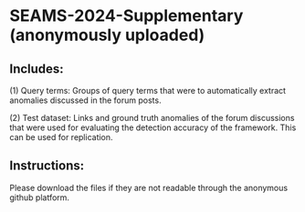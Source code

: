 # SEAMS-2024-Supplementary (anonymously uploaded)

## Includes:

(1) Query terms: Groups of query terms that were to automatically extract anomalies discussed in the forum posts.

(2) Test dataset: Links and ground truth anomalies of the forum discussions that were used for evaluating the detection accuracy of the framework. This can be used for replication.  

## Instructions:
Please download the files if they are not readable through the anonymous github platform.
